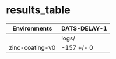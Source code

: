 # results_table
| Environments  |DATS-DELAY-1|
|---------------|------------|
|               |logs/       |
|zinc-coating-v0|-157 +/- 0  |
